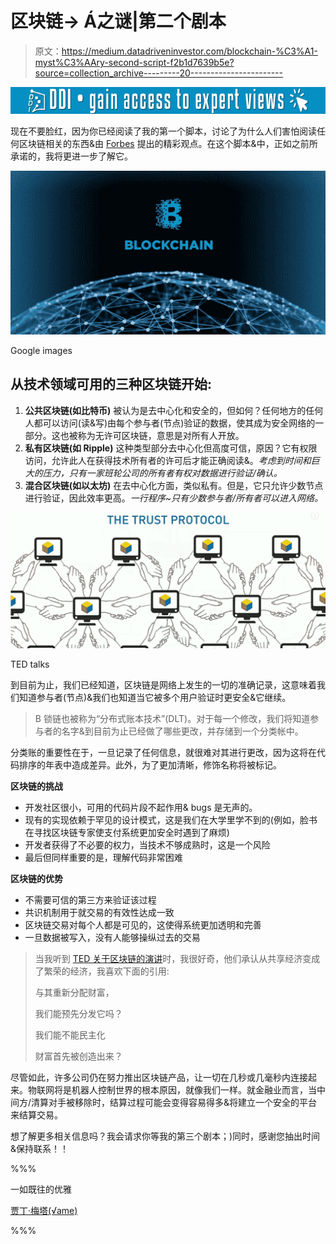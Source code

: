 # 区块链→ Á之谜|第二个剧本

> 原文：<https://medium.datadriveninvestor.com/blockchain-%C3%A1-myst%C3%AAry-second-script-f2b1d7639b5e?source=collection_archive---------20----------------------->

[![](img/c9eb9d3a35d16e5d4795d3576f855f08.png)](http://www.track.datadriveninvestor.com/1B9E)

现在不要脸红，因为你已经阅读了我的第一个脚本，讨论了为什么人们害怕阅读任何区块链相关的东西&由 [Forbes](https://medium.com/u/3126f7dd42c1?source=post_page-----f2b1d7639b5e--------------------------------) 提出的精彩观点。在这个脚本&中，正如之前所承诺的，我将更进一步了解它。

![](img/84717378e60de0c0c737d7b31fd33abf.png)

Google images

## 从技术领域可用的三种区块链开始:

1.  **公共区块链(如比特币)**
    被认为是去中心化和安全的，但如何？任何地方的任何人都可以访问(读&写)由每个参与者(节点)验证的数据，使其成为安全网络的一部分。这也被称为无许可区块链，意思是对所有人开放。
2.  **私有区块链(如 Ripple)**
    这种类型部分去中心化但高度可信，原因？它有权限访问，允许此人在获得技术所有者的许可后才能正确阅读&。*考虑到时间和巨大的压力，只有一家班轮公司的所有者有权对数据进行验证/确认。*
3.  **混合区块链(如以太坊)**
    在去中心化方面，类似私有。但是，它只允许少数节点进行验证，因此效率更高。*一行程序~只有少数参与者/所有者可以进入网络。*

![](img/416de37130a7fc3c749583ff40f73a29.png)

TED talks

到目前为止，我们已经知道，区块链是网络上发生的一切的准确记录，这意味着我们知道参与者(节点)&我们也知道当它被多个用户验证时更安全&它继续。

> B 锁链也被称为“分布式账本技术”(DLT)。对于每一个修改，我们将知道参与者的名字&到目前为止已经做了哪些更改，并存储到一个分类帐中。

分类账的重要性在于，一旦记录了任何信息，就很难对其进行更改，因为这将在代码排序的年表中造成差异。此外，为了更加清晰，修饰名称将被标记。

**区块链的挑战**

*   开发社区很小，可用的代码片段不起作用& bugs 是无声的。
*   现有的实现依赖于罕见的设计模式，这是我们在大学里学不到的(例如，脸书在寻找区块链专家使支付系统更加安全时遇到了麻烦)
*   开发者获得了不必要的权力，当技术不够成熟时，这是一个风险
*   最后但同样重要的是，理解代码非常困难

**区块链的优势**

*   不需要可信的第三方来验证该过程
*   共识机制用于就交易的有效性达成一致
*   区块链交易对每个人都是可见的，这使得系统更加透明和完善
*   一旦数据被写入，没有人能够操纵过去的交易

> 当我听到 [TED 关于区块链的演讲](https://medium.com/u/628458d920a9?source=post_page-----f2b1d7639b5e--------------------------------)时，我很好奇，他们承认从共享经济变成了繁荣的经济，我喜欢下面的引用:
> 
> 与其重新分配财富，
> 
> 我们能预先分发它吗？
> 
> 我们能不能民主化
> 
> 财富首先被创造出来？

尽管如此，许多公司仍在努力推出区块链产品，让一切在几秒或几毫秒内连接起来。物联网将是机器人控制世界的根本原因，就像我们一样。就金融业而言，当中间方/清算对手被移除时，结算过程可能会变得容易得多&将建立一个安全的平台来结算交易。

想了解更多相关信息吗？我会请求你等我的第三个剧本；)同时，感谢您抽出时间&保持联系！！

%%%

一如既往的优雅

[贾丁·梅塔(√ame)](https://medium.com/u/901a2223b5da?source=post_page-----f2b1d7639b5e--------------------------------)

%%%